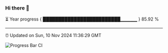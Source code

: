 ### Hi there 👋

⏳ Year progress { █████████████████████████▁▁▁▁▁ } 85.92 %

---

⏰ Updated on Sun, 10 Nov 2024 11:36:29 GMT

![Progress Bar CI](https://github.com/IshwaranRudhara/GIT-ACTION/workflows/Progress%20Bar%20CI/badge.svg)
